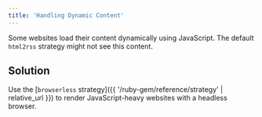 ```yaml
---
title: 'Handling Dynamic Content'
---
```



Some websites load their content dynamically using JavaScript. The default `html2rss` strategy might not see this content.

## Solution

Use the [`browserless` strategy]({{ '/ruby-gem/reference/strategy' | relative_url }}) to render JavaScript-heavy websites with a headless browser.
